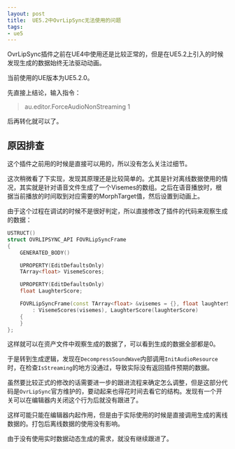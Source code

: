 ```yaml
---
layout: post
title:  UE5.2中OvrLipSync无法使用的问题
tags:
- ue5
---
```


OvrLipSync插件之前在UE4中使用还是比较正常的，但是在UE5.2上引入的时候发现生成的数据始终无法驱动动画。

当前使用的UE版本为UE5.2.0。

先直接上结论，输入指令：

> au.editor.ForceAudioNonStreaming 1

后再转化就可以了。

## 原因排查

这个插件之前用的时候是直接可以用的，所以没有怎么关注过细节。

这次稍微看了下实现，发现其原理还是比较简单的。尤其是针对离线数据使用的情况，其实就是针对语音文件生成了一个Visemes的数组。之后在语音播放时，根据当前播放的时间取到对应需要的MorphTarget值，然后设置到动画上。

由于这个过程在调试的时候不是很好判定，所以直接修改了插件的代码来观察生成的数据：

```C++
USTRUCT()
struct OVRLIPSYNC_API FOVRLipSyncFrame
{
	GENERATED_BODY()

	UPROPERTY(EditDefaultsOnly)
	TArray<float> VisemeScores;

	UPROPERTY(EditDefaultsOnly)
	float LaughterScore;

	FOVRLipSyncFrame(const TArray<float> &visemes = {}, float laughterScore = 0.0f)
		: VisemeScores(visemes), LaughterScore(laughterScore)
	{
	}
};
```

这样就可以在资产文件中观察生成的数据了，可以看到生成的数据全部都是0。

于是转到生成逻辑，发现在`DecompressSoundWave`内部调用`InitAudioResource`时，在检查`IsStreaming`的地方没通过，导致实际没有返回插件预期的数据。

虽然要比较正式的修改的话需要进一步的跟进流程来确定怎么调整，但是这部分代码是`OvrLipSync`官方维护的，要动起来也得花时间去看它的结构。发现有一个开关可以在编辑器内关闭这个行为后就没有跟进了。

这样可能只能在编辑器内起作用，但是由于实际使用的时候是直接调用生成的离线数据的。打包后离线数据的使用没有影响。

由于没有使用实时数据动态生成的需求，就没有继续跟进了。
